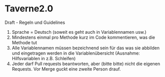 # Taverne2.0
Draft - Regeln und Guidelines
1. Sprache = Deutsch (soweit es geht auch in Variablennamen usw.)
2. Mindestens einmal pro Methode kurz im Code kommentieren, was die Methode tut
3. Alle Variablennamen müssen bezeichnend sein für das was sie abbilden und eingetragen werden in die Variablenübersicht (Ausnahme: Hilfsvariablen in z.B. Schleifen)
4. Jeder darf Pull requests beantworten, aber (bitte bitte) nicht die eigenen Requests. Vor Merge guckt eine zweite Person drauf.
